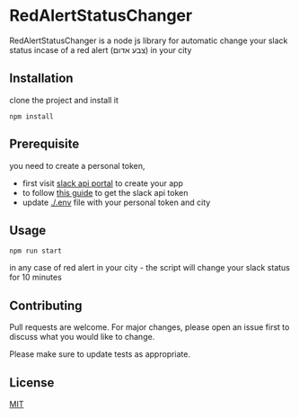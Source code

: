 # RedAlertStatusChanger

RedAlertStatusChanger is a node js library for automatic change your slack status incase of a red alert (צבע אדום) in your city

## Installation

clone the project and install it 

```
npm install
```

## Prerequisite

you need to create a personal token, 
 - first visit [slack api portal](https://api.slack.com/apps) to create your app
 - to follow [this guide](https://medium.com/@andrewarrow/how-to-get-slack-api-tokens-with-client-scope-e311856ebe9) to get the slack api token 
- update [./.env](.env) file with your personal token and city

## Usage
```
npm run start
```

in any case of red alert in your city - the script will change your slack status for 10 minutes

## Contributing
Pull requests are welcome. For major changes, please open an issue first to discuss what you would like to change.

Please make sure to update tests as appropriate.

## License
[MIT](https://choosealicense.com/licenses/mit/)
